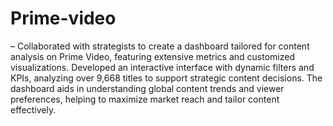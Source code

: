 # Prime-video

–	Collaborated with strategists to create a dashboard tailored for content analysis on Prime Video, featuring extensive metrics and customized visualizations. Developed an interactive interface with dynamic filters and KPIs, analyzing over 9,668 titles to support strategic content decisions. The dashboard aids in understanding global content trends and viewer preferences, helping to maximize market reach and tailor content effectively.

